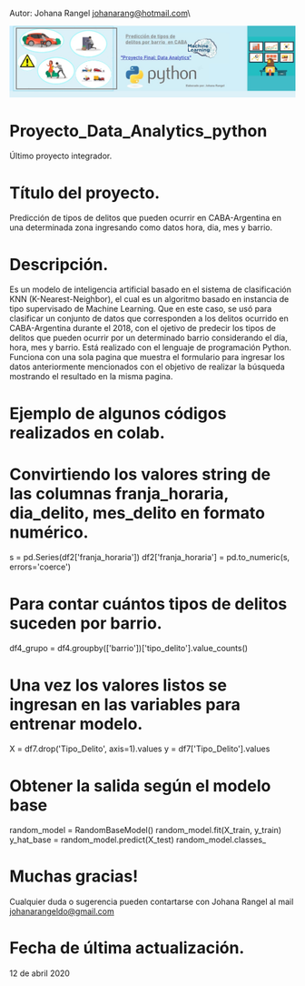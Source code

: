 Autor: Johana Rangel
johanarang@hotmail.com\

![logo_permiso](/static/media/delitos.jpg)

# Proyecto_Data_Analytics_python
Último proyecto integrador.

# Título del proyecto.
Predicción de tipos de delitos que pueden ocurrir en CABA-Argentina en una determinada zona ingresando como datos hora, dia, mes y barrio.

# Descripción. 
Es un modelo de inteligencia artificial basado en el sistema de clasificación KNN (K-Nearest-Neighbor), el cual es un algoritmo basado en instancia de tipo supervisado de Machine Learning. Que en este caso, se usó para clasificar un conjunto de datos que corresponden a los delitos ocurrido en CABA-Argentina durante el 2018, con el ojetivo de predecir los tipos de delitos que pueden ocurrir por un determinado barrio considerando el día, hora, mes y barrio. 
Está realizado con el lenguaje de programación Python. Funciona con una sola pagina que muestra el formulario para ingresar los datos anteriormente mencionados con el objetivo de realizar la búsqueda mostrando el resultado en la misma pagina.


# Ejemplo de algunos códigos realizados en colab.

# Convirtiendo los valores string  de las columnas franja_horaria, dia_delito, mes_delito en formato numérico.
s = pd.Series(df2['franja_horaria'])
df2['franja_horaria'] = pd.to_numeric(s, errors='coerce')

# Para contar cuántos tipos de delitos suceden por barrio.
df4_grupo = df4.groupby(['barrio'])['tipo_delito'].value_counts()

# Una vez los valores listos se ingresan en las variables para entrenar modelo.
X = df7.drop('Tipo_Delito', axis=1).values
y = df7['Tipo_Delito'].values

# Obtener la salida según el modelo base
random_model = RandomBaseModel()
random_model.fit(X_train, y_train)
y_hat_base = random_model.predict(X_test)
random_model.classes_
    
# Muchas gracias!
Cualquier duda o sugerencia pueden contartarse con Johana Rangel al mail johanarangeldo@gmail.com 

# Fecha de última actualización.
12 de abril 2020